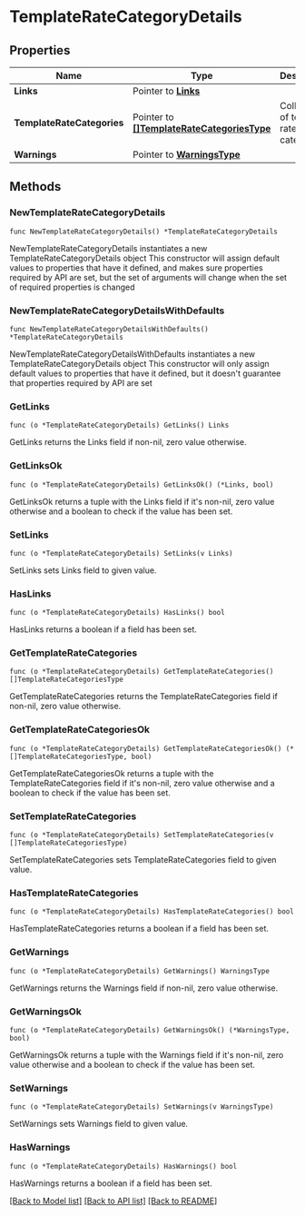 # TemplateRateCategoryDetails

## Properties

Name | Type | Description | Notes
------------ | ------------- | ------------- | -------------
**Links** | Pointer to [**Links**](Links.md) |  | [optional] 
**TemplateRateCategories** | Pointer to [**[]TemplateRateCategoriesType**](TemplateRateCategoriesType.md) | Collection of template rate categories. | [optional] 
**Warnings** | Pointer to [**WarningsType**](WarningsType.md) |  | [optional] 

## Methods

### NewTemplateRateCategoryDetails

`func NewTemplateRateCategoryDetails() *TemplateRateCategoryDetails`

NewTemplateRateCategoryDetails instantiates a new TemplateRateCategoryDetails object
This constructor will assign default values to properties that have it defined,
and makes sure properties required by API are set, but the set of arguments
will change when the set of required properties is changed

### NewTemplateRateCategoryDetailsWithDefaults

`func NewTemplateRateCategoryDetailsWithDefaults() *TemplateRateCategoryDetails`

NewTemplateRateCategoryDetailsWithDefaults instantiates a new TemplateRateCategoryDetails object
This constructor will only assign default values to properties that have it defined,
but it doesn't guarantee that properties required by API are set

### GetLinks

`func (o *TemplateRateCategoryDetails) GetLinks() Links`

GetLinks returns the Links field if non-nil, zero value otherwise.

### GetLinksOk

`func (o *TemplateRateCategoryDetails) GetLinksOk() (*Links, bool)`

GetLinksOk returns a tuple with the Links field if it's non-nil, zero value otherwise
and a boolean to check if the value has been set.

### SetLinks

`func (o *TemplateRateCategoryDetails) SetLinks(v Links)`

SetLinks sets Links field to given value.

### HasLinks

`func (o *TemplateRateCategoryDetails) HasLinks() bool`

HasLinks returns a boolean if a field has been set.

### GetTemplateRateCategories

`func (o *TemplateRateCategoryDetails) GetTemplateRateCategories() []TemplateRateCategoriesType`

GetTemplateRateCategories returns the TemplateRateCategories field if non-nil, zero value otherwise.

### GetTemplateRateCategoriesOk

`func (o *TemplateRateCategoryDetails) GetTemplateRateCategoriesOk() (*[]TemplateRateCategoriesType, bool)`

GetTemplateRateCategoriesOk returns a tuple with the TemplateRateCategories field if it's non-nil, zero value otherwise
and a boolean to check if the value has been set.

### SetTemplateRateCategories

`func (o *TemplateRateCategoryDetails) SetTemplateRateCategories(v []TemplateRateCategoriesType)`

SetTemplateRateCategories sets TemplateRateCategories field to given value.

### HasTemplateRateCategories

`func (o *TemplateRateCategoryDetails) HasTemplateRateCategories() bool`

HasTemplateRateCategories returns a boolean if a field has been set.

### GetWarnings

`func (o *TemplateRateCategoryDetails) GetWarnings() WarningsType`

GetWarnings returns the Warnings field if non-nil, zero value otherwise.

### GetWarningsOk

`func (o *TemplateRateCategoryDetails) GetWarningsOk() (*WarningsType, bool)`

GetWarningsOk returns a tuple with the Warnings field if it's non-nil, zero value otherwise
and a boolean to check if the value has been set.

### SetWarnings

`func (o *TemplateRateCategoryDetails) SetWarnings(v WarningsType)`

SetWarnings sets Warnings field to given value.

### HasWarnings

`func (o *TemplateRateCategoryDetails) HasWarnings() bool`

HasWarnings returns a boolean if a field has been set.


[[Back to Model list]](../README.md#documentation-for-models) [[Back to API list]](../README.md#documentation-for-api-endpoints) [[Back to README]](../README.md)


